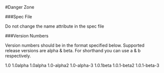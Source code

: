 #Danger Zone


###Spec File

Do not change the name attribute in the spec file


###Version Numbers

Version numbers should be in the format specified below. Supported release versions are alpha & beta. For shorthand you can use a & b respectively.

1.0
1.0alpha
1.0alpha
1.0-alpha2
1.0-alpha-3
1.0.1beta
1.0.1-beta2
1.0.1-beta-3
